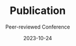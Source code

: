 ---
title: 'Publication'
date: 2023-10-24
type: landing


design:
  spacing: '5rem'

subtitle: 'Peer-reviewed Conference'
---
